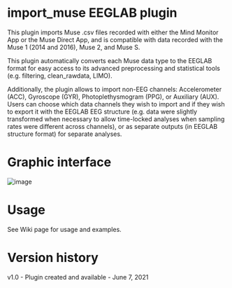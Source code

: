 # import_muse EEGLAB plugin

This plugin imports Muse .csv files recorded with either the Mind Monitor App or the Muse Direct App, and is compatible with data recorded with the Muse 1 (2014 and 2016), Muse 2, and Muse S.

This plugin automatically converts each Muse data type to the EEGLAB format for easy access to its advanced preprocessing and statistical tools (e.g. filtering, clean_rawdata, LIMO).

Additionally, the plugin allows to import non-EEG channels: Accelerometer (ACC), Gyroscope (GYR), Photoplethysmogram (PPG), or Auxiliary (AUX). Users can choose which data channels they wish to import and if they wish to export it with the EEGLAB EEG structure (e.g. data were slightly transformed when necessary to allow time-locked analyses when sampling rates were different across channels), or as separate outputs (in EEGLAB structure format) for separate analyses.

# Graphic interface

![image](https://user-images.githubusercontent.com/58382227/120024250-bb6d2980-bfa3-11eb-9980-6f6b1b87161f.png)


# Usage

See Wiki page for usage and examples.

# Version history
v1.0 - Plugin created and available - June 7, 2021
